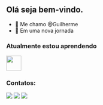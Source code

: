 ## Olá seja bem-vindo.

- 👋 Me chamo @Guilherme
- 🚀 Em uma nova jornada

### Atualmente estou aprendendo 

 <img src="https://cdn.jsdelivr.net/gh/devicons/devicon/icons/html5/html5-plain-wordmark.svg" width="40" height="40"/> 




### Contatos:


<div>
<a href="https://www.https://www.instagram.com/guilherme_a_costa/?hl=pt-br" target="_blank"><img src="https://img.shields.io/badge/-Instagram-%23E4405F?style=for-the-badge&logo=instagram&logoColor=white" target="_blank"></a> <a href = "mailto:guilherme.i9com.net@gmail.com"><img src="https://img.shields.io/badge/Gmail-D14836?style=for-the-badge&logo=gmail&logoColor=white" target="_blank"></a> <a href="https://www.linkedin.com/in/guilherme-augusto-da-costa-34253278/" target="_blank"><img src="https://img.shields.io/badge/-LinkedIn-%230077B5?style=for-the-badge&logo=linkedin&logoColor=white" target="_blank"></a>   
        
</div>






